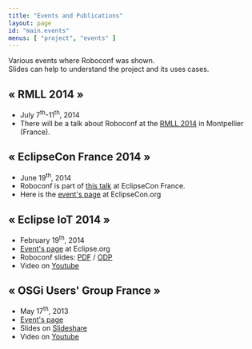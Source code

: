 ```yaml
---
title: "Events and Publications"
layout: page
id: "main.events"
menus: [ "project", "events" ]
---
```


Various events where Roboconf was shown.  
Slides can help to understand the project and its uses cases.

## &laquo; RMLL 2014 &raquo;

* July 7<sup>th</sup>-11<sup>th</sup>, 2014
* There will be a talk about Roboconf at the [RMLL 2014](https://2014.rmll.info/) in Montpellier (France).


## &laquo; EclipseCon France 2014 &raquo;

* June 19<sup>th</sup>, 2014
* Roboconf is part of [this talk](https://www.eclipsecon.org/france2014/node/738) at EclipseCon France.
* Here is the [event's page](https://www.eclipsecon.org/france2014/) at EclipseCon.org


## &laquo; Eclipse IoT 2014 &raquo;

* February 19<sup>th</sup>, 2014
* [Event's page](http://wiki.eclipse.org/Eclipse_IoT_Day_Grenoble_2014) at Eclipse.org
* Roboconf slides: 
[PDF](/slides/eclipse-iot-2014/Roboconf--Cloud-Deployment--Eclipse-IoT--Grenoble-2014.pdf) / 
[ODP](/slides/eclipse-iot-2014/Roboconf--Cloud-Deployment--Eclipse-IoT--Grenoble-2014.odp)
* Video on [Youtube](http://www.youtube.com/watch?v=h2FvWRtDoGM)


## &laquo; OSGi Users' Group France &raquo;

* May 17<sup>th</sup>, 2013
* [Event's page](http://france.osgiusers.org/Meeting/201305)
* Slides on [Slideshare](http://fr.slideshare.net/ougf/roboconf-osgiougf)
* Video on [Youtube](http://www.youtube.com/watch?v=rL7K354lOPg)
